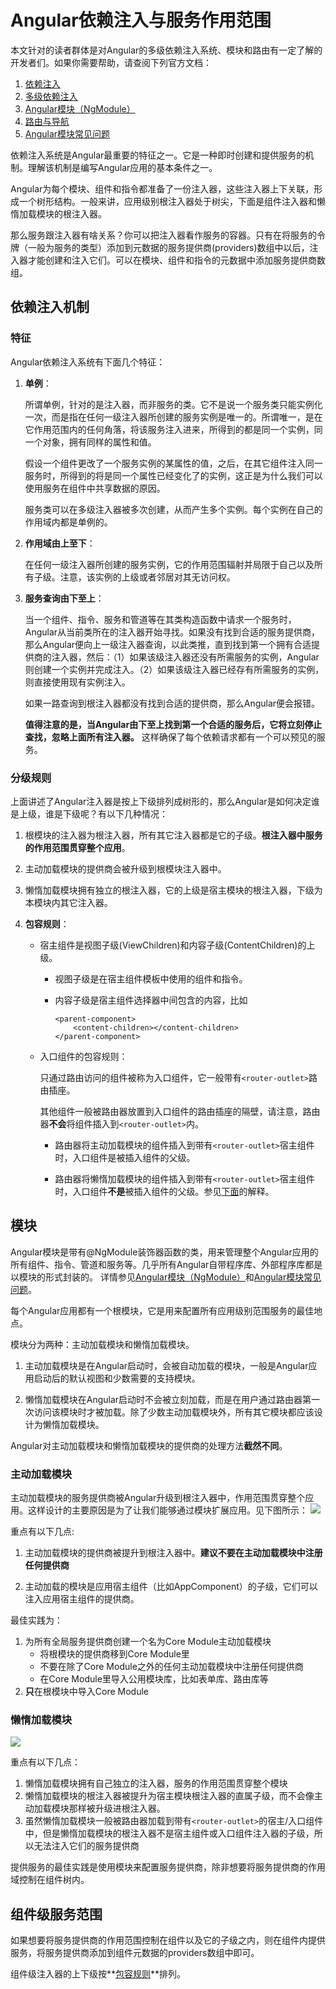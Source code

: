 # Angular依赖注入与服务作用范围

本文针对的读者群体是对Angular的多级依赖注入系统、模块和路由有一定了解的开发者们。如果你需要帮助，请查阅下列官方文档：

1. [依赖注入](https://angular.cn/docs/ts/latest/guide/dependency-injection.html)
1. [多级依赖注入](https://angular.cn/docs/ts/latest/guide/hierarchical-dependency-injection.html)
1. [Angular模块（NgModule）](https://angular.cn/docs/ts/latest/guide/ngmodule.html)
1. [路由与导航](https://angular.cn/docs/ts/latest/guide/router.html)
1. [Angular模块常见问题](https://angular.cn/docs/ts/latest/cookbook/ngmodule-faq.html)

依赖注入系统是Angular最重要的特征之一。它是一种即时创建和提供服务的机制。理解该机制是编写Angular应用的基本条件之一。

Angular为每个模块、组件和指令都准备了一份注入器，这些注入器上下关联，形成一个树形结构。一般来讲，应用级别根注入器处于树尖，下面是组件注入器和懒惰加载模块的根注入器。

那么服务跟注入器有啥关系？你可以把注入器看作服务的容器。只有在将服务的令牌（一般为服务的类型）添加到元数据的服务提供商(providers)数组中以后，注入器才能创建和注入它们。可以在模块、组件和指令的元数据中添加服务提供商数组。

## 依赖注入机制

### 特征
Angular依赖注入系统有下面几个特征：

1. **单例**：

    所谓单例，针对的是注入器，而非服务的类。它不是说一个服务类只能实例化一次，而是指在任何一级注入器所创建的服务实例是唯一的。所谓唯一，是在它作用范围内的任何角落，将该服务注入进来，所得到的都是同一个实例，同一个对象，拥有同样的属性和值。
    
    假设一个组件更改了一个服务实例的某属性的值，之后，在其它组件注入同一服务时，所得到的将是同一个属性已经变化了的实例，这正是为什么我们可以使用服务在组件中共享数据的原因。

    服务类可以在多级注入器被多次创建，从而产生多个实例。每个实例在自己的作用域内都是单例的。    

1. **作用域由上至下**：

    在任何一级注入器所创建的服务实例，它的作用范围辐射并局限于自己以及所有子级。注意，该实例的上级或者邻居对其无访问权。

1. **服务查询由下至上**：

    当一个组件、指令、服务和管道等在其类构造函数中请求一个服务时，Angular从当前类所在的注入器开始寻找。如果没有找到合适的服务提供商，那么Angular便向上一级注入器查询，以此类推，直到找到第一个拥有合适提供商的注入器，然后：（1）如果该级注入器还没有所需服务的实例，Angular则创建一个实例并完成注入。（2）如果该级注入器已经存有所需服务的实例，则直接使用现有实例注入。

    如果一路查询到根注入器都没有找到合适的提供商，那么Angular便会报错。

    **值得注意的是，当Angular由下至上找到第一个合适的服务后，它将立刻停止查找，忽略上面所有注入器。** 这样确保了每个依赖请求都有一个可以预见的服务。

### 分级规则

上面讲述了Angular注入器是按上下级排列成树形的，那么Angular是如何决定谁是上级，谁是下级呢？有以下几种情况：

1. 根模块的注入器为根注入器，所有其它注入器都是它的子级。**根注入器中服务的作用范围贯穿整个应用**。

1. 主动加载模块的提供商会被升级到根模块注入器中。

1. 懒惰加载模块拥有独立的根注入器，它的上级是宿主模块的根注入器，下级为本模块内其它注入器。

1. **包容规则**：

    * 宿主组件是视图子级(ViewChildren)和内容子级(ContentChildren)的上级。

        - 视图子级是在宿主组件模板中使用的组件和指令。

        - 内容子级是宿主组件选择器中间包含的内容，比如
            ```
            <parent-component>
                <content-children></content-children>    
            </parent-component>
            ```
    * 入口组件的包容规则： 

        只通过路由访问的组件被称为入口组件，它一般带有`<router-outlet>`路由插座。

        其他组件一般被路由器放置到入口组件的路由插座的隔壁，请注意，路由器**不会**将组件插入到`<router-outlet>`内。

        - 路由器将主动加载模块的组件插入到带有`<router-outlet>`宿主组件时，入口组件是被插入组件的父级。

        - 路由器将懒惰加载模块的组件插入到带有`<router-outlet>`宿主组件时，入口组件**不是**被插入组件的父级。参见[下面](#懒惰加载模块)的解释。

## 模块

Angular模块是带有@NgModule装饰器函数的类，用来管理整个Angular应用的所有组件、指令、管道和服务等。几乎所有Angular自带程序库、外部程序库都是以模块的形式封装的。
详情参见[Angular模块（NgModule）](https://angular.cn/docs/ts/latest/guide/ngmodule.html)和[Angular模块常见问题](https://angular.cn/docs/ts/latest/cookbook/ngmodule-faq.html)。

每个Angular应用都有一个根模块，它是用来配置所有应用级别范围服务的最佳地点。

模块分为两种：主动加载模块和懒惰加载模块。

1. 主动加载模块是在Angular启动时，会被自动加载的模块，一般是Angular应用启动后的默认视图和少数需要的支持模块。

1. 懒惰加载模块在Angular启动时不会被立刻加载，而是在用户通过路由器第一次访问该模块时才被加载。除了少数主动加载模块外，所有其它模块都应该设计为懒惰加载模块。 

Angular对主动加载模块和懒惰加载模块的提供商的处理方法**截然不同**。

### 主动加载模块

主动加载模块的服务提供商被Angular升级到根注入器中，作用范围贯穿整个应用。这样设计的主要原因是为了让我们能够通过模块扩展应用。见下图所示：
<img src="https://github.com/rexebin/blogs/blob/master/eager%20load%20module.PNG">

重点有以下几点:

1. 主动加载模块的提供商被提升到根注入器中。**建议不要在主动加载模块中注册任何提供商**

1. 主动加载的模块是应用宿主组件（比如AppComponent）的子级，它们可以注入应用宿主组件的提供商。

最佳实践为：

1. 为所有全局服务提供商创建一个名为Core Module主动加载模块
    * 将根模块的提供商移到Core Module里
    * 不要在除了Core Module之外的任何主动加载模块中注册任何提供商
    * 在Core Module里导入公用模块库，比如表单库、路由库等
1. **只**在根模块中导入Core Module    

### 懒惰加载模块

<img src="https://github.com/rexebin/blogs/blob/master/lazy%20load.PNG">

重点有以下几点：

1. 懒惰加载模块拥有自己独立的注入器，服务的作用范围贯穿整个模块
1. 懒惰加载模块的根注入器被提升为宿主模块根注入器的直属子级，而不会像主动加载模块那样被升级进根注入器。
1. 虽然懒惰加载模块一般被路由器加载到带有`<router-outlet>`的宿主/入口组件中，但是懒惰加载模块的根注入器不是宿主组件或入口组件注入器的子级，所以无法注入它们的服务提供商        
    
提供服务的最佳实践是使用模块来配置服务提供商，除非想要将服务提供商的作用域控制在组件树内。

## 组件级服务范围

如果想要将服务提供商的作用范围控制在组件以及它的子级之内，则在组件内提供服务，将服务提供商添加到组件元数据的providers数组中即可。

组件级注入器的上下级按**[包容规则](#分级规则)**排列。